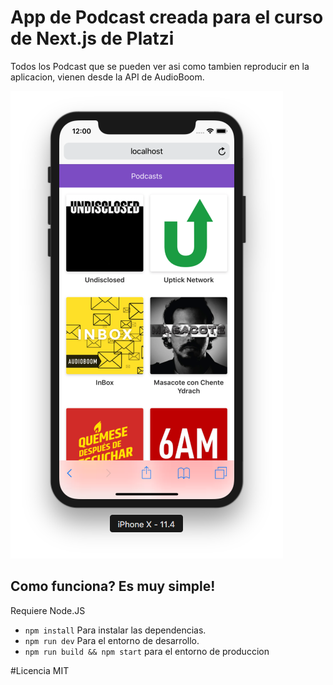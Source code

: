 # App de Podcast creada para el curso de Next.js de Platzi
Todos los Podcast que se pueden ver asi como tambien reproducir en la aplicacion, vienen desde la API de AudioBoom.

![](./.readme-static/captura.png)



## Como funciona? Es muy simple!

Requiere Node.JS

* `npm install` Para instalar las dependencias.
* `npm run dev` Para el entorno de desarrollo.
* `npm run build && npm start` para el entorno de produccion

#Licencia MIT
